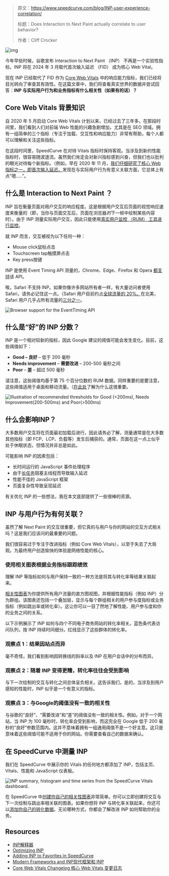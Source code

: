 >  原文：https://www.speedcurve.com/blog/INP-user-experience-correlation/
>
> 标题：Does Interaction to Next Paint actually correlate to user behavior?
>
> 作者：Cliff Crocker



![img](https://fs.lwmc.net/uploads/2023/12/1702492193072-202312140229426.webp)

今年早些时候，谷歌宣布 Interaction to Next Paint （INP） 不再是一个实验性指标。INP 将在 2024 年 3 月取代首次输入延迟 （FID） 成为核心 Web Vital。

现在 INP 已经取代了 FID 作为 [Core Web Vitals](https://support.speedcurve.com/docs/get-started-with-core-web-vitals) 中的响应能力指标，我们已经将目光转向了审查其有效性。在这篇文章中，我们将查看真实世界的数据并尝试回答：**INP 与实际用户行为和业务指标有什么相关性（如果有的话）？**

## Core Web Vitals 背景知识

自 2020 年 5 月启动 Core Web Vitals 计划以来，已经过去了三年多。在那段时间里，我们看到人们对前端 Web 性能的兴趣急剧增加，尤其是在 SEO 领域。拥有一组简单的三个指标（专注于加载、交互性和响应能力）非常有帮助，每个人都可以理解和关注这些指标。

在这段时间里，SpeedCurve 在对待 Vitals 指标时保持客观。当涉及到新的性能指标时，很容易随波逐流。虽然我们肯定会对新兴指标感到兴奋，但我们也以批判的眼光对待每个新指标。（例如，早在 2020 年 11 月，[我们仔细研究了核心 Web 指标之一，即首次输入延迟，](https://www.speedcurve.com/blog/first-input-delay-google-core-web-vitals/)发现在与实际用户行为有意义关联方面，它总体上有点“嗯.....”。

## 什么是 Interaction to Next Paint ？

INP 旨在衡量页面对用户交互的响应程度。这是根据用户交互后页面的视觉响应速度来衡量的（即，当你与页面交互后，页面在浏览器*的*下一帧中绘制某些内容时）。由于 INP 测量实际用户交互，因此只能使用[真实用户监控 （RUM） 工具进行监控](https://www.speedcurve.com/features/performance-monitoring/)。

就 INP 而言，交互被视为以下任何一种：

- Mouse click鼠标点击
- Touchscreen tap触摸屏点击
- Key press按键

INP 是使用 Event Timing API 测量的，Chrome、Edge、Firefox 和 Opera [都支持](https://caniuse.com/mdn-api_performanceeventtiming)该 API。

唉，Safari 不支持 INP。如果你像许多网站所有者一样，有大量访问者使用 Safari，请务必记住这一点。（Safari 用户目前约占[全球流量的 20%。](https://gs.statcounter.com/browser-market-share#monthly-202210-202310)在北美，Safari 用户几乎占所有流量的[三分之一](https://gs.statcounter.com/browser-market-share/all/north-america/#monthly-202210-202310)。

![Browser support for the EventTiming API](https://fs.lwmc.net/uploads/2023/12/1702923341118-202312190215039.webp)

## 什么是“好”的 INP 分数？

INP 是一个相对较新的指标，因此 Google 建议的阈值可能会发生变化。目前，这些阈值如下：

- **Good – 良好** – 低于 200 毫秒
- **Needs improvement** – **需要改进** – 200-500 毫秒之间
- **Poor** – **差** – 超过 500 毫秒

请注意，这些阈值均基于第 75 个百分位数的 RUM 数据。同样重要的是要注意，这些阈值适用于桌面和移动流量。（[在此处](https://www.speedcurve.com/blog/core-web-vitals-inp-mobile/)了解为什么这很重要。

![Illustration of recommended thresholds for Good (<200ms), Needs Improvement(200-500ms) and Poor(>500ms)](https://fs.lwmc.net/uploads/2023/12/1702923487586-202312190218583.webp)

## 什么会影响INP？

大多数用户交互将在页面最初加载后进行，因此请务必了解，测量通常是在大多数其他指标（即 FCP、LCP、负载等）发生后捕获的。通常，页面在这一点上似乎处于休眠状态，但情况并非总是如此。

可能影响 INP 的因素包括：

- 长时间运行的 JavaScript 事件处理程序
- 由于[长任务](https://www.speedcurve.com/blog/javascript-long-tasks/)阻塞主线程而导致输入延迟
- 性能不佳的 JavaScript 框架
- 页面复杂性导致呈现延迟

有关优化 INP 的一些想法，我在本文底部提供了一些很棒的资源。

## INP 与用户行为有何关联？

虽然了解 Next Paint 的交互很重要，但它真的与用户与你的网站的交互方式相关吗？这是我们应该问的最重要的问题。

我们很容易过于专注于改进指标（例如 Core Web Vitals），以至于失去了大局观。为最终用户创造愉快的体验是网络性能的核心。

### 使用相关图表根据业务指标跟踪绩效

理解 INP 等指标如何与用户保持一致的一种方法是将其与转化率等结果关联起来。

[相关性图表](https://support.speedcurve.com/docs/create-correlation-charts)为你提供所有用户流量的直方图视图，并根据性能指标（例如 INP）分为群组。该图表还包括一个叠加层，显示与每个群组相关的用户参与度指标或业务指标（例如跳出率或转化率）。这让你可以一目了然地了解性能、用户参与度和你的业务之间的关系。

以下示例展示了 INP 如何与四个不同电子商务网站的转化率相关。蓝色条代表访问队列，按 INP 持续时间细分。红线显示了这些群体的转化率。

### 观察点 1：结果因站点而异

毫不奇怪，我们看到影响因转换线的斜率以及 INP 在用户会话中的分布而异。

### 观察点 2：随着 INP 变得更糟，转化率往往会受到影响

与下一次绘制的交互与转化之间总体呈负相关。这告诉我们，是的，当涉及到用户感知的性能时，INP 似乎是一个有意义的指标。

###  观察点 3：与Google的阈值没有一致的相关性

与谷歌的“良好”、“需要改进”和“差”的阈值没有一致的相关性。例如，对于一个网站，当 INP 为 100 毫秒时，转化率会受到影响，而这完全在 Google 低于 200 毫秒的“良好”参数范围内。这并不意味着拥有一组通用阈值不是一个好主意。这只是意味着这些阈值可能不适用于你的网站。你需要查看自己的数据来确认。

## 在 SpeedCurve 中测量 INP


我们在 SpeedCurve 中展示你的 Vitals 的任何地方都添加了 INP，包括主页、Vitals、性​​能和 JavaScript 仪表板。

![INP summary, histogram and time series from the SpeedCurve Vitals dashboard.](https://fs.lwmc.net/uploads/2023/12/1702924015631-202312190226454.webp)

在 SpeedCurve 中[创建你自己的相关性图表](https://support.speedcurve.com/docs/create-correlation-charts)非常简单。你可以立即创建将交互与下一次绘制与跳出率相关联的图表。如果你想将 INP 与转化率关联起来，你还可以[添加你自己的转化数据](https://support.speedcurve.com/docs/customer-data)。无论哪种方式，你都会了解改进 INP 如何帮助你的业务。

## Resources

- [INP解释器](https://web.dev/inp/)
- [Optimizing INP](https://web.dev/optimize-inp/)
- [Adding INP to Favorites in SpeedCurve](https://support.speedcurve.com/docs/add-interaction-to-next-paint-inp-to-your-core-web-vitals-dashboard) 
- [Modern Frameworks and INP现代框架和 INP](https://developer.chrome.com/blog/inp-in-frameworks/)
- [Core Web Vitals Changelog 核心 Web Vitals 变更日志](https://chromium.googlesource.com/chromium/src/+/master/docs/speed/metrics_changelog/README.md)
